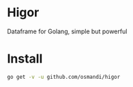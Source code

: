 # Higor

Dataframe for Golang, simple but powerful

# Install

```Bash
go get -v -u github.com/osmandi/higor
```